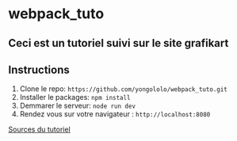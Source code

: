 # webpack_tuto

## Ceci est un tutoriel suivi sur le site grafikart


## Instructions

1. Clone le repo: `https://github.com/yongololo/webpack_tuto.git`
2. Installer le  packages: `npm install`
3. Demmarer le serveur: `node run dev`
4. Rendez vous sur votre navigateur : `http://localhost:8080`


[Sources du tutoriel](https://www.grafikart.fr/formations/webpack/react-hot-reload)
